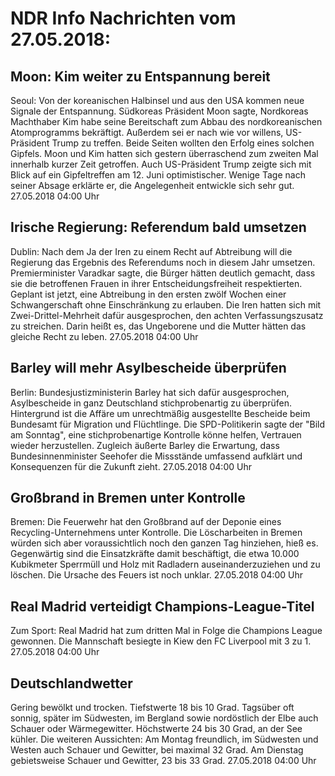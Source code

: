 # NDR Info Nachrichten vom 27.05.2018:


## Moon: Kim weiter zu Entspannung bereit
Seoul: Von der koreanischen Halbinsel und aus den USA kommen neue Signale der Entspannung. Südkoreas Präsident Moon sagte, Nordkoreas Machthaber Kim habe seine Bereitschaft zum Abbau des nordkoreanischen Atomprogramms bekräftigt. Außerdem sei er nach wie vor willens, US-Präsident Trump zu treffen. Beide Seiten wollten den Erfolg eines solchen Gipfels. Moon und Kim hatten sich gestern überraschend zum zweiten Mal innerhalb kurzer Zeit getroffen. Auch US-Präsident Trump zeigte sich mit Blick auf ein Gipfeltreffen am 12. Juni optimistischer. Wenige Tage nach seiner Absage erklärte er, die Angelegenheit entwickle sich sehr gut. 27.05.2018 04:00 Uhr 

## Irische Regierung: Referendum bald umsetzen
Dublin:	Nach dem Ja der Iren zu einem Recht auf Abtreibung will die Regierung das Ergebnis des Referendums noch in diesem Jahr umsetzen. Premierminister Varadkar sagte, die Bürger hätten deutlich gemacht, dass sie die betroffenen Frauen in ihrer Entscheidungsfreiheit respektierten. Geplant ist jetzt, eine Abtreibung in den ersten zwölf Wochen einer Schwangerschaft ohne Einschränkung zu erlauben. Die Iren hatten sich mit Zwei-Drittel-Mehrheit dafür ausgesprochen, den achten Verfassungszusatz zu streichen. Darin heißt es, das Ungeborene und die Mutter hätten das gleiche Recht zu leben. 27.05.2018 04:00 Uhr 

## Barley will mehr Asylbescheide überprüfen
Berlin:	Bundesjustizministerin Barley hat sich dafür ausgesprochen, Asylbescheide in ganz Deutschland stichprobenartig zu überprüfen. Hintergrund ist die Affäre um unrechtmäßig ausgestellte Bescheide beim Bundesamt für Migration und Flüchtlinge. Die SPD-Politikerin sagte der "Bild am Sonntag", eine stichprobenartige Kontrolle könne helfen, Vertrauen wieder herzustellen. Zugleich äußerte Barley die Erwartung, dass Bundesinnenminister Seehofer die Missstände umfassend aufklärt und Konsequenzen für die Zukunft zieht. 27.05.2018 04:00 Uhr 

## Großbrand in Bremen unter Kontrolle
Bremen:	Die Feuerwehr hat den Großbrand auf der Deponie eines Recycling-Unternehmens unter Kontrolle. Die Löscharbeiten in Bremen würden sich aber voraussichtlich noch den ganzen Tag hinziehen, hieß es. Gegenwärtig sind die Einsatzkräfte damit beschäftigt, die etwa 10.000 Kubikmeter Sperrmüll und Holz mit Radladern auseinanderzuziehen und zu löschen. Die Ursache des Feuers ist noch unklar. 27.05.2018 04:00 Uhr 

## Real Madrid verteidigt Champions-League-Titel
Zum Sport:	Real Madrid hat zum dritten Mal in Folge die Champions League gewonnen. Die Mannschaft besiegte in Kiew den FC Liverpool mit 3 zu 1. 27.05.2018 04:00 Uhr 

## Deutschlandwetter
Gering bewölkt und trocken. Tiefstwerte 18 bis 10 Grad. Tagsüber oft sonnig, später im Südwesten, im Bergland sowie nordöstlich der Elbe auch Schauer oder Wärmegewitter. Höchstwerte 24 bis 30 Grad, an der See kühler. Die weiteren Aussichten:
Am Montag freundlich, im Südwesten und Westen auch Schauer und Gewitter, bei maximal 32 Grad. Am Dienstag gebietsweise Schauer und Gewitter, 23 bis 33 Grad. 27.05.2018 04:00 Uhr 
